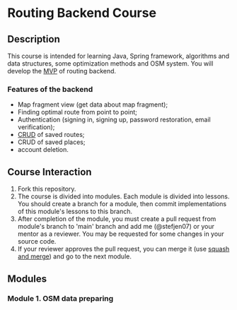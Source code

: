 # Routing Backend Course
## Description
This course is intended for learning Java, Spring framework, algorithms and data structures, some optimization methods and OSM system. You will develop the [MVP](https://en.wikipedia.org/wiki/Minimum_viable_product) of routing backend.
### Features of the backend
- Map fragment view (get data about map fragment);
- Finding optimal route from point to point;
- Authentication (signing in, signing up, password restoration, email verification);
- [CRUD](https://en.wikipedia.org/wiki/Create,_read,_update_and_delete) of saved routes;
- CRUD of saved places;
- account deletion.
## Course Interaction
1. Fork this repository.
2. The course is divided into modules. Each module is divided into lessons. You should create a branch for a module, then commit implementations of this module's lessons to this branch.
3. After completion of the module, you must create a pull request from module's branch to 'main' branch and add me (@stefjen07) or your mentor as a reviewer. You may be requested for some changes in your source code.
4. If your reviewer approves the pull request, you can merge it (use [squash and merge](https://docs.gitlab.com/ee/user/project/merge_requests/squash_and_merge.html)) and go to the next module.
## Modules
### Module 1. OSM data preparing
